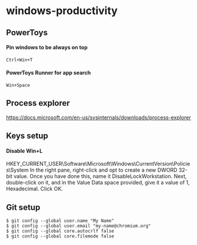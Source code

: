 # windows-productivity

## PowerToys

#### Pin windows to be always on top

  
  `Ctrl+Win+T`


#### PowerToys Runner for app search

  
  `Win+Space`

## Process explorer

https://docs.microsoft.com/en-us/sysinternals/downloads/process-explorer

## Keys setup

#### Disable Win+L

HKEY_CURRENT_USER\Software\Microsoft\Windows\CurrentVersion\Policies\System
In the right pane, right-click and opt to create a new DWORD 32-bit value. Once you have done this, name it DisableLockWorkstation. Next, double-click on it, and in the Value Data space provided, give it a value of 1, Hexadecimal. Click OK.

## Git setup


    $ git config --global user.name "My Name"
    $ git config --global user.email "my-name@chromium.org"
    $ git config --global core.autocrlf false
    $ git config --global core.filemode false
